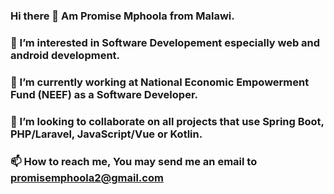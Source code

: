### Hi there 👋 Am Promise Mphoola from Malawi.
### 🌱 I’m interested in Software Developement especially web and android development.
### 🔭 I’m currently working at National Economic Empowerment Fund (NEEF) as a Software Developer.
### 💞️ I’m looking to collaborate on all projects that use Spring Boot, PHP/Laravel, JavaScript/Vue or Kotlin.
### 📫 How to reach me, You may send me an email to promisemphoola2@gmail.com

<!--
**Mphoola/mphoola** is a ✨ _special_ ✨ repository because its `README.md` (this file) appears on your GitHub profile.

Here are some ideas to get you started:

- 🔭 I’m currently working on ...
- 🌱 I’m currently learning ...
- 👯 I’m looking to collaborate on ...
- 🤔 I’m looking for help with ...
- 💬 Ask me about ...
- 📫 How to reach me: ...
- 😄 Pronouns: ...
- ⚡ Fun fact: ...
-->
